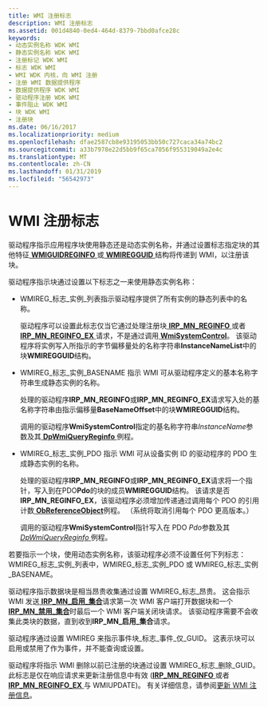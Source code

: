 ```yaml
---
title: WMI 注册标志
description: WMI 注册标志
ms.assetid: 001d4840-0ed4-464d-8379-7bbd0afce28c
keywords:
- 动态实例名称 WDK WMI
- 静态实例名称 WDK WMI
- 注册标记 WDK WMI
- 标志 WDK WMI
- WMI WDK 内核，向 WMI 注册
- 注册 WMI 数据提供程序
- 数据提供程序 WDK WMI
- 驱动程序注册 WDK WMI
- 事件阻止 WDK WMI
- 块 WDK WMI
- 注册块
ms.date: 06/16/2017
ms.localizationpriority: medium
ms.openlocfilehash: dfae2587cb8e93195053bb50c727caca34a74bc2
ms.sourcegitcommit: a33b7978e22d5bb9f65ca7056f955319049a2e4c
ms.translationtype: MT
ms.contentlocale: zh-CN
ms.lasthandoff: 01/31/2019
ms.locfileid: "56542973"
---
```

# <a name="wmi-registration-flags"></a>WMI 注册标志





驱动程序指示应用程序块使用静态还是动态实例名称，并通过设置标志指定块的其他特征[ **WMIGUIDREGINFO** ](https://msdn.microsoft.com/library/windows/hardware/ff565811)或[ **WMIREGGUID** ](https://msdn.microsoft.com/library/windows/hardware/ff565827)结构将传递到 WMI，以注册该块。

驱动程序指示块通过设置以下标志之一来使用静态实例名称：

-   WMIREG\_标志\_实例\_列表指示驱动程序提供了所有实例的静态列表中的名称。

    驱动程序可以设置此标志仅当它通过处理注册块[ **IRP\_MN\_REGINFO** ](https://msdn.microsoft.com/library/windows/hardware/ff551731)或者[ **IRP\_MN\_REGINFO\_EX** ](https://msdn.microsoft.com/library/windows/hardware/ff551734)请求，不是通过调用[ **WmiSystemControl**](https://msdn.microsoft.com/library/windows/hardware/ff565834)。 该驱动程序将实例写入所指示的字节偏移量处的名称字符串**InstanceNameList**中的块**WMIREGGUID**结构。

-   WMIREG\_标志\_实例\_BASENAME 指示 WMI 可从驱动程序定义的基本名称字符串生成静态实例的名称。

    处理的驱动程序**IRP\_MN\_REGINFO**或**IRP\_MN\_REGINFO\_EX**请求写入处的基名称字符串由指示偏移量**BaseNameOffset**中的块**WMIREGGUID**结构。

    调用的驱动程序**WmiSystemControl**指定的基名称字符串*InstanceName*参数及其[ **DpWmiQueryReginfo** ](https://msdn.microsoft.com/library/windows/hardware/ff544097)例程。

-   WMIREG\_标志\_实例\_PDO 指示 WMI 可从设备实例 ID 的驱动程序的 PDO 生成静态实例的名称。

    处理的驱动程序**IRP\_MN\_REGINFO**或**IRP\_MN\_REGINFO\_EX**请求将一个指针，写入到在PDO**Pdo**的块的成员**WMIREGGUID**结构。 该请求是否**IRP\_MN\_REGINFO\_EX**，该驱动程序必须增加传递通过调用每个 PDO 的引用计数[ **ObReferenceObject**](https://msdn.microsoft.com/library/windows/hardware/ff558678)例程。 （系统将取消引用每个 PDO 更高版本。）

    调用的驱动程序**WmiSystemControl**指针写入在 PDO *Pdo*参数及其[ *DpWmiQueryReginfo* ](https://msdn.microsoft.com/library/windows/hardware/ff544097)例程。

若要指示一个块，使用动态实例名称，该驱动程序必须不设置任何下列标志：WMIREG\_标志\_实例\_列表中，WMIREG\_标志\_实例\_PDO 或 WMIREG\_标志\_实例\_BASENAME。

驱动程序指示数据块是相当昂贵收集通过设置 WMIREG\_标志\_昂贵。 这会指示 WMI 发送[ **IRP\_MN\_启用\_集合**](https://msdn.microsoft.com/library/windows/hardware/ff550857)请求第一次 WMI 客户端打开数据块和一个[ **IRP\_MN\_禁用\_集合**](https://msdn.microsoft.com/library/windows/hardware/ff550848)时最后一个 WMI 客户端关闭块请求。 该驱动程序需要不会收集此类块的数据，直到收到**IRP\_MN\_启用\_集合**请求。

驱动程序通过设置 WMIREG 来指示事件块\_标志\_事件\_仅\_GUID。 这表示块可以启用或禁用了作为事件，并不能查询或设置。

驱动程序将指示 WMI 删除以前已注册的块通过设置 WMIREG\_标志\_删除\_GUID。 此标志是仅在响应请求来更新注册信息中有效 ([**IRP\_MN\_REGINFO** ](https://msdn.microsoft.com/library/windows/hardware/ff551731)或者[ **IRP\_MN\_REGINFO\_EX** ](https://msdn.microsoft.com/library/windows/hardware/ff551734)与 WMIUPDATE)。 有关详细信息，请参阅[更新 WMI 注册信息](updating-wmi-registration-information.md)。

 

 




